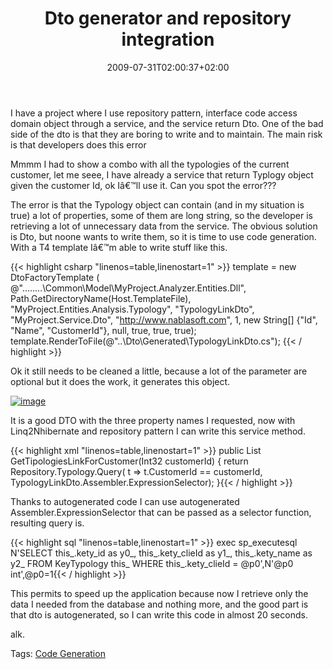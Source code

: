 ﻿---
title: "Dto generator and repository integration"
description: ""
date: 2009-07-31T02:00:37+02:00
draft: false
tags: [Programming,Software Architecture]
categories: [Programming,Software Architecture]
---
I have a project where I use repository pattern, interface code access domain object through a service, and the service return Dto. One of the bad side of the dto is that they are boring to write and to maintain. The main risk is that developers does this error

Mmmm I had to show a combo with all the typologies of the current customer, let me seee, I have already a service that return Typlogy object given the customer Id, ok Iâ€™ll use it. Can you spot the error???

The error is that the Typology object can contain (and in my situation is true) a lot of properties, some of them are long string, so the developer is retrieving a lot of unnecessary data from the service. The obvious solution is Dto, but noone wants to write them, so it is time to use code generation. With a T4 template Iâ€™m able to write stuff like this.

{{< highlight csharp "linenos=table,linenostart=1" >}}
    template = new DtoFactoryTemplate (  
        @"..\..\..\..\Common\Model\MyProject.Analyzer.Entities.Dll", 
        Path.GetDirectoryName(Host.TemplateFile),
        "MyProject.Entities.Analysis.Typology",
        "TypologyLinkDto",
        "MyProject.Service.Dto",
        "http://www.nablasoft.com",
        1, 
        new String[] {"Id", "Name", "CustomerId"},
        null,
        true, true, true);     
    template.RenderToFile(@"..\Dto\Generated\TypologyLinkDto.cs"); {{< / highlight >}}

<!-- Code inserted with Steve Dunn's Windows Live Writer Code Formatter Plugin.  http://dunnhq.com -->

Ok it still needs to be cleaned a little, because a lot of the parameter are optional but it does the work, it generates this object.

[![image](http://www.codewrecks.com/blog/wp-content/uploads/2009/07/image-thumb27.png "image")](http://www.codewrecks.com/blog/wp-content/uploads/2009/07/image27.png)

It is a good DTO with the three property names I requested, now with Linq2Nhibernate and repository pattern I can write this service method.

{{< highlight xml "linenos=table,linenostart=1" >}}
public List<TypologyLinkDto> GetTipologiesLinkForCustomer(Int32 customerId)
{
    return Repository.Typology.Query(
        t => t.CustomerId == customerId,
        TypologyLinkDto.Assembler.ExpressionSelector);
}{{< / highlight >}}

<!-- Code inserted with Steve Dunn's Windows Live Writer Code Formatter Plugin.  http://dunnhq.com -->

Thanks to autogenerated code I can use autogenerated Assembler.ExpressionSelector that can be passed as a selector function, resulting query is.

{{< highlight sql "linenos=table,linenostart=1" >}}
exec sp_executesql N'SELECT this_.kety_id as y0_, this_.kety_clieId as y1_, this_.kety_name as y2_ FROM KeyTypology this_ WHERE this_.kety_clieId = @p0',N'@p0 int',@p0=1{{< / highlight >}}

<!-- Code inserted with Steve Dunn's Windows Live Writer Code Formatter Plugin.  http://dunnhq.com -->

This permits to speed up the application because now I retrieve only the data I needed from the database and nothing more, and the good part is that dto is autogenerated, so I can write this code in almost 20 seconds.

alk.

Tags: [Code Generation](http://technorati.com/tag/Code%20Generation)

